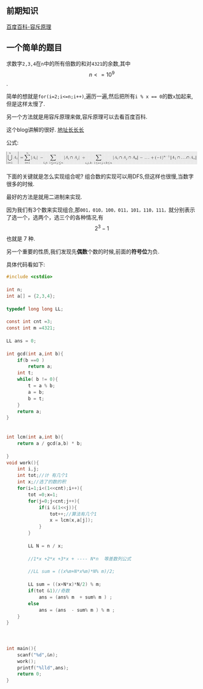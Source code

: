 
## 前期知识

[百度百科-容斥原理](http://baike.baidu.com/link?url=f4xRGAbv-brd3024UcuV17sopbeZkLAuey5YFaQqRwCsM8uU1AZcsiAbd69GRzJpOuFJoImrOZhoRFkUHWQnLK)

## 一个简单的题目

求数字`2,3,4`在`n`中的所有倍数的和对`4321`的余数,其中$$n<=10^9$$.

简单的想就是`for(i=2;i<=n;i++)`,遍历一遍,然后把所有`i % x == 0`的数`x`加起来,但是这样太慢了.

另一个方法就是用容斥原理来做,容斥原理可以去看百度百科.

这个blog讲解的很好. [地址长长长](http://www.cppblog.com/vici/archive/2011/09/05/155103.html)

公式:

![1](/images/容斥原理.png)

下面的关键就是怎么实现组合呢? 组合数的实现可以用DFS,但这样也很慢,当数字很多的时候.

最好的方法是就用二进制来实现.

因为我们有3个数来实现组合,那`001，010，100，011，101，110，111，`就分别表示了选一个，选两个，选三个的各种情况,有 $$2^3-1$$ 也就是 7 种.

另一个重要的性质,我们发现先**偶数**个数的时候,前面的**符号位**为负.


具体代码看如下:


```c
#include <cstdio>

int n;
int a[] = {2,3,4};

typedef long long LL;

const int cnt =3;
const int m =4321;

LL ans = 0;

int gcd(int a,int b){
	if(b ==0 )
		return a;
	int t;
	while( b != 0){
		t = a % b;
		a = b;
		b = t;
	}
	return a;
}


int lcm(int a,int b){
	return a / gcd(a,b) * b;
	
}
void work(){
	int i,j;
	int tot;//计 有几个1
	int x;//选了的数的积
	for(i=1;i<(1<<cnt);i++){
		tot =0;x=1;
		for(j=0;j<cnt;j++){
			if(i &(1<<j)){
				tot++;//算法有几个1
				x = lcm(x,a[j]);
			}
		}
		
		LL N = n / x;
		
		//1*x +2*x +3*x + ---- N*n  等差数列公式
		
		//LL sum = ((x%m+N*x%m)*N% m)/2;
		
		LL sum = ((x+N*x)*N/2) % m;
		if(tot &1)//奇数
			ans = (ans% m  + sum% m ) ;
		else
			ans = (ans  - sum% m ) % m ;
	}
}



int main(){
	scanf("%d",&n);
	work();
	printf("%lld",ans);
	return 0;
}
```

